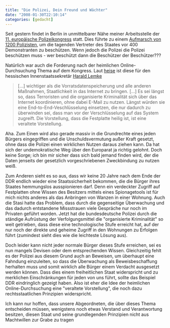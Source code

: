 ```yaml
---
title: "Die Polizei, Dein Freund und Wächter"
date: "2008-01-30T22:10:14"
categories: [gedacht]
---
```


Seit gestern findet in Berlin in unmittelbarer Nähe meiner Arbeitsstelle der [11. europäische Polizeikongress](http://www.euro-police.com/) statt. Dies führte zu einem [Aufmarsch von 1200 Polizisten](http://www.heise.de/newsticker/meldung/102667), um die tagenden Vertreter des Staates vor 400 Demonstranten zu beschützen. Wenn jedoch die Polizei die Polizei beschützen muss - wer beschützt dann die Beschützer der Beschützer???

Natürlich war auch die Forderung nach der heimlichen Online-Durchsuchung Thema auf dem Kongress. Laut [heise](http://www.heise.de/newsticker/meldung/102700) ist diese für den hessischen Innenstaatssekretär [Harald Lemke](http://de.wikipedia.org/wiki/Harald_Lemke)

> [...] wichtiger als die Vorratsdatenspeicherung und alle anderen Maßnahmen, Staatlichkeit in das Internet zu bringen. [...] Es sei längst so, dass Terroristen und die organisierte Kriminalität sich über das Internet koordinieren, ohne dabei E-Mail zu nutzen. Längst würden sie eine End-to-End-Veschlüsselung einsetzen, die nur dadurch zu überwinden sei, dass man vor der Verschlüsselung auf das System zugreift. Die Vorstellung, dass die Festplatte heilig ist, ist eine veraltete Vorstellung.

Aha. Zum Einen wird also gerade massiv in die Grundrechte eines jeden Bürgers eingegriffen und die Unschuldsvermutung außer Kraft gesetzt, ohne dass die Polizei einen wirklichen Nutzen daraus ziehen kann. Da hat sich der undemokratische Weg über den Europarat ja richtig gelohnt. Doch keine Sorge; ich bin mir sicher dass sich bald jemand finden wird, der die Daten jenseits der gesetzlich vorgeschriebenen Zweckbindung zu nutzen weiß.

Zum Anderen sieht es so aus, dass wir keine 20 Jahre nach dem Ende der DDR endlich wieder eine Staatssicherheit bekommen, die die Bürger ihres Staates hemmungslos ausspionieren darf. Denn ein verdeckter Zugriff auf Festplatten ohne Wissen des Besitzers mittels eines Spionagetools ist für mich nichts anderes als das Anbringen von Wanzen in einer Wohnung. Auch die Stasi hatte das Problem, dass durch die gegenseitige Überwachung und das dadurch entstandene Missstrauen viele Gespräche nur noch im Privaten geführt worden. Jetzt hat die bundesdeutsche Polizei durch die ständige Aufrüstung der Verfolgungsmittel die "organisierte Kriminalität" so weit getrieben, dass diese eine technologische Stufe erreicht hat, auf der nur noch der direkte und geheime Zugriff in den Wohnungen zu Erfolgen führt (zumindest sieht dies wie die leichteste Lösung aus).

Doch leider kann nicht jeder normale Bürger dieses Stufe erreichen, sei es nun mangels Devisen oder dem entsprechenden Wissen. Gleichzeitig fehlt es der Polizei aus diesem Grund auch an Beweisen, um überhaupt eine Fahndung einzuleiten, so dass die Überwachung als Beweisbeschaffung herhalten muss und somit wirklich alle Bürger einem Verdacht ausgesetzt werden können. Dass dies einem freiheitlichen Staat widerspricht und zu merklichen Einschränkungen für jeden von uns führt, sollte das Beispiel DDR eindringlich gezeigt haben. Also ist eher die Idee der heimlichen Online-Durchsuchung eine "veraltete Vorstellung", die noch dazu rechtsstaatlichen Prinzipien widerspricht.

Ich kann nur hoffen, dass unsere Abgeordneten, die über dieses Thema entscheiden müssen, wenigstens noch etwas Verstand und Verantwortung besitzen, diesen Staat und seine grundlegenden Prinzipien nicht aus Machtwillen zur Grabe zu tragen
